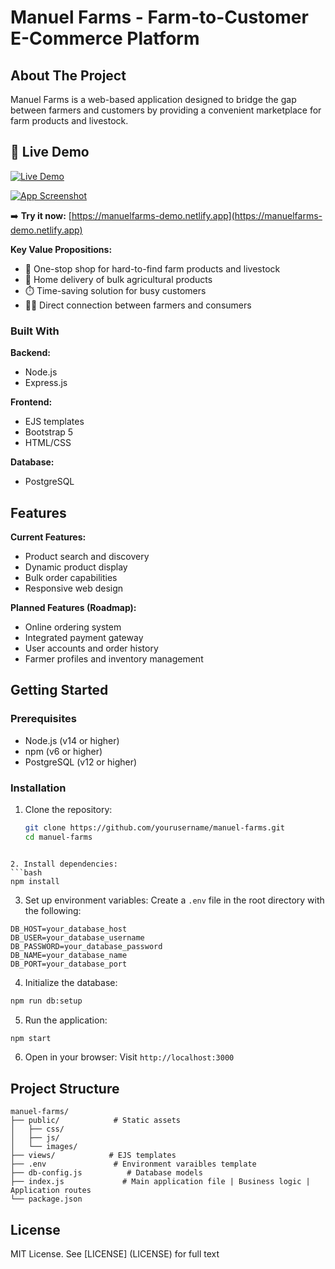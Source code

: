 # Manuel Farms - Farm-to-Customer E-Commerce Platform

## About The Project
Manuel Farms is a web-based application designed to bridge the gap between farmers and customers
by providing a convenient marketplace for farm products and livestock.

## 🚀 Live Demo 
[![Live Demo](https://img.shields.io/badge/Manuel_Farms-Live_Demo-blue?style=for-the-badge&logo=netlify)](https://manuelfarms-demo.netlify.app)

[![App Screenshot](./public/images/screenshot.png)](https://manuelfarms-demo.netlify.app)

➡️ **Try it now:** [https://manuelfarms-demo.netlify.app](https://manuelfarms-demo.netlify.app)

**Key Value Propositions:**
- 🛒 One-stop shop for hard-to-find farm products and livestock
- 🏡 Home delivery of bulk agricultural products
- ⏱️ Time-saving solution for busy customers
- 👨‍🌾 Direct connection between farmers and consumers

### Built With
**Backend:**
- Node.js
- Express.js

**Frontend:**
- EJS templates
- Bootstrap 5
- HTML/CSS

**Database:**
- PostgreSQL

## Features
**Current Features:**
- Product search and discovery
- Dynamic product display
- Bulk order capabilities
- Responsive web design

**Planned Features (Roadmap):**
- Online ordering system
- Integrated payment gateway
- User accounts and order history
- Farmer profiles and inventory management

## Getting Started

### Prerequisites
- Node.js (v14 or higher)
- npm (v6 or higher)
- PostgreSQL (v12 or higher)

### Installation
1. Clone the repository:
   ```bash
   git clone https://github.com/yourusername/manuel-farms.git
   cd manuel-farms
```

2. Install dependencies:
```bash
npm install
```

3. Set up environment variables:
Create a `.env` file in the root directory with the following:
```env
DB_HOST=your_database_host
DB_USER=your_database_username
DB_PASSWORD=your_database_password
DB_NAME=your_database_name
DB_PORT=your_database_port
```

4. Initialize the database:
```bash
npm run db:setup
```

5. Run the application:
```bash
npm start
```

6. Open in your browser:
Visit `http://localhost:3000`

## Project Structure

```text
manuel-farms/
├── public/            # Static assets
│   ├── css/
│   ├── js/
│   └── images/
├── views/            # EJS templates
├── .env               # Environment varaibles template
├── db-config.js          # Database models
├── index.js             # Main application file | Business logic | Application routes
└── package.json
```

## License
MIT License. See [LICENSE] (LICENSE) for full text
